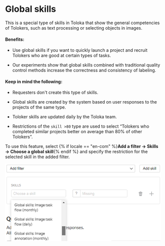 # Global skills

This is a special type of skills in Toloka that show the general competencies of Tolokers, such as text processing or selecting objects in images.

#### Benefits:

- Use global skills if you want to quickly launch a project and recruit Tolokers who are good at certain types of tasks.

- Our experiments show that global skills combined with traditional quality control methods increase the correctness and consistency of labeling.

#### Keep in mind the following:

- Requesters don't create this type of skills.

- Global skills are created by the system based on user responses to the projects of the same type.

- Toloker skills are updated daily by the Toloka team.

- Restrictions of the `skill >80` type are used to select “Tolokers who completed similar projects better on average than 80% of other Tolokers”.

To use this feature, select {% if locale == "en-com" %}**Add a filter → Skills → Choose a global skill**{% endif %} and specify the restriction for the selected skill in the added filter.

![](../_images/cross-project-skills/cross-project-skills.png)
